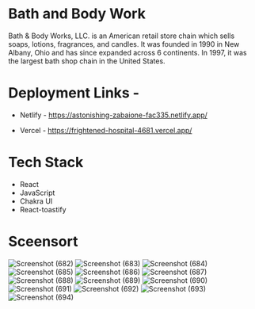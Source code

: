 # Bath and Body Work

Bath & Body Works, LLC. is an American retail store chain which sells soaps, lotions, fragrances, and candles. It was founded in 1990 in New Albany, Ohio and has since expanded across 6 continents. In 1997, it was the largest bath shop chain in the United States.

# Deployment Links - 

* Netlify - https://astonishing-zabaione-fac335.netlify.app/

* Vercel - https://frightened-hospital-4681.vercel.app/

# Tech Stack

* React
* JavaScript
* Chakra UI
* React-toastify

# Sceensort

![Screenshot (682)](https://user-images.githubusercontent.com/99397606/180635144-da13f568-a70b-42bf-aff6-00d1a29786fe.png)
![Screenshot (683)](https://user-images.githubusercontent.com/99397606/180635152-9497e975-e36d-4c91-a7d1-b105371af3d1.png)
![Screenshot (684)](https://user-images.githubusercontent.com/99397606/180635155-fbcb2b51-031c-4276-9deb-3bdd814009cc.png)
![Screenshot (685)](https://user-images.githubusercontent.com/99397606/180635167-4ffc0f63-2c85-4537-a98d-27cd0c0b4e05.png)
![Screenshot (686)](https://user-images.githubusercontent.com/99397606/180635180-bcfe5dec-2e2e-4171-a75c-936936a1a0ae.png)
![Screenshot (687)](https://user-images.githubusercontent.com/99397606/180635186-f6ba5f04-2503-4e20-9c84-95731ab0b875.png)
![Screenshot (688)](https://user-images.githubusercontent.com/99397606/180635190-e69c9c35-5225-42f3-9d14-c587fe3485bf.png)
![Screenshot (689)](https://user-images.githubusercontent.com/99397606/180635195-691a8e52-15bd-4921-ab38-7ec11ccfad4d.png)
![Screenshot (690)](https://user-images.githubusercontent.com/99397606/180635198-629d9e76-032f-4f37-ac83-9ac1e7f582a2.png)
![Screenshot (691)](https://user-images.githubusercontent.com/99397606/180635204-99d33ac3-0211-4355-b672-17b9b621017b.png)
![Screenshot (692)](https://user-images.githubusercontent.com/99397606/180635206-b05dafc4-3015-4e67-941c-2ca1e4ae7e9a.png)
![Screenshot (693)](https://user-images.githubusercontent.com/99397606/180635210-87c06fed-f606-4776-a419-ccb7b9a56537.png)
![Screenshot (694)](https://user-images.githubusercontent.com/99397606/180635214-00a7b30f-7348-4b03-b359-d6a69887d973.png)
